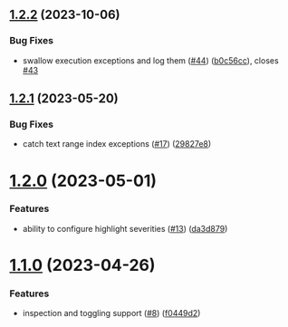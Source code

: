 ## [1.2.2](https://github.com/benmelz/haml-lint-intellij-plugin/compare/v1.2.1...v1.2.2) (2023-10-06)


### Bug Fixes

* swallow execution exceptions and log them ([#44](https://github.com/benmelz/haml-lint-intellij-plugin/issues/44)) ([b0c56cc](https://github.com/benmelz/haml-lint-intellij-plugin/commit/b0c56ccd7b23c30d539d5a50031ce445942a9417)), closes [#43](https://github.com/benmelz/haml-lint-intellij-plugin/issues/43)

## [1.2.1](https://github.com/benmelz/haml-lint-intellij-plugin/compare/v1.2.0...v1.2.1) (2023-05-20)


### Bug Fixes

* catch text range index exceptions ([#17](https://github.com/benmelz/haml-lint-intellij-plugin/issues/17)) ([29827e8](https://github.com/benmelz/haml-lint-intellij-plugin/commit/29827e87a77b43e9697a607d965abe9fa694d2a5))

# [1.2.0](https://github.com/benmelz/haml-lint-intellij-plugin/compare/v1.1.0...v1.2.0) (2023-05-01)


### Features

* ability to configure highlight severities ([#13](https://github.com/benmelz/haml-lint-intellij-plugin/issues/13)) ([da3d879](https://github.com/benmelz/haml-lint-intellij-plugin/commit/da3d879f4f118b3ea336808dd099f68853c421a8))

# [1.1.0](https://github.com/benmelz/haml-lint-intellij-plugin/compare/v1.0.0...v1.1.0) (2023-04-26)


### Features

* inspection and toggling support ([#8](https://github.com/benmelz/haml-lint-intellij-plugin/issues/8)) ([f0449d2](https://github.com/benmelz/haml-lint-intellij-plugin/commit/f0449d2e5ef459f31c5ff0ddd3f414efa1ddba28))
